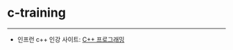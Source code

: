 # c-training
--------------------------
* 인프런 c++ 인강 사이트: [C++ 프로그래밍](https://www.inflearn.com/course/%EC%94%A8%EC%81%A0%EC%81%A0-%ED%94%84%EB%A1%9C%EA%B7%B8%EB%9E%98%EB%B0%8D-%EB%B6%80%EC%82%B0%EB%8C%80)